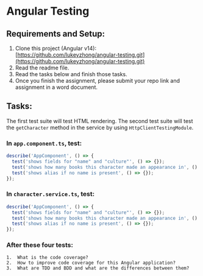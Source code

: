# Angular Testing

## Requirements and Setup:
1. Clone this project (Angular v14): [https://github.com/lukeyzhong/angular-testing.git](https://github.com/lukeyzhong/angular-testing.git)
2. Read the readme file.
3. Read the tasks below and finish those tasks.
4. Once you finish the assignment, please submit your repo link and assignment in a word document.

## Tasks:
The first test suite will test HTML rendering. The second test suite will test the `getCharacter` method in the service by using `HttpClientTestingModule`.

### In `app.component.ts`, test:
```typescript
describe('AppComponent', () => {
  test('shows fields for "name" and "culture"', () => {});
  test('shows how many books this character made an appearance in', () => {});
  test('shows alias if no name is present', () => {});
});
```

### In `character.service.ts`, test:
```typescript
describe('AppComponent', () => {
  test('shows fields for "name" and "culture"', () => {});
  test('shows how many books this character made an appearance in', () => {});
  test('shows alias if no name is present', () => {});
});
```

### After these four tests:
	1.	What is the code coverage?
	2.	How to improve code coverage for this Angular application?
	3.	What are TDD and BDD and what are the differences between them?
